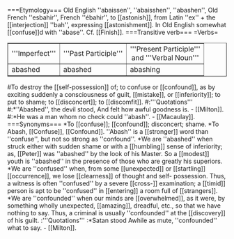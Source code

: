 ===Etymology===
Old English ''abaissen'', ''abaisshen'', ''abashen'', Old French ''esbahir'', French ''ébahir'', to [[astonish]], from Latin ''ex'' + the [[interjection]] ''bah'', expressing [[astonishment]]. In Old English somewhat [[confuse]]d with ''abase''. Cf. [[Finish]].
===Transitive verb===
=Verbs=
<table border = 1>
<tr>
<td align = center>
'''Imperfect'''
<td align = center>
'''Past Participle'''
<td align = center>
'''Present Participle'''<br>
and '''Verbal Noun'''
</tr>
<tr>
<td>abashed </td>
<td>abashed </td>
<td>abashing </td>
</tr>
</table>
#To destroy the [[self-possession]] of; to confuse or [[confound]], as by exciting suddenly a consciousness of guilt, [[mistake]], or [[inferiority]]; to put to shame; to [[disconcert]]; to [[discomfit]].
#:'''Quotations'''
#:*''Abashed'', the devil stood, And felt how awful goodness is. - [[Milton]].
#:*He was a man whom no check could ''abash''. - [[Macaulay]].
===Synonyms===
*To [[confuse]]; [[confound]]; disconcert; shame. 
*To Abash, [[Confuse]], [[Confound]]. ''Abash'' is a [[stronger]] word than ''confuse'', but not so strong as ''confound''. 
*We are ''abashed'' when struck either with sudden shame or with a [[humbling]] sense of inferiority; as, [[Peter]] was ''abashed'' by the look of his Master. So a [[modest]] youth is ''abashed'' in the presence of those who are greatly his superiors. 
*We are ''confused'' when, from some [[unexpected]] or [[startling]] [[occurrence]], we lose [[clearness]] of thought and self- possession. Thus, a witness is often ''confused'' by a severe [[cross-]] examination; a [[timid]] person is apt to be ''confused'' in [[entering]] a room full of [[strangers]].
*We are ''confounded'' when our minds are [[overwhelmed]], as it were, by something wholly unexpected, [[amazing]], dreadful, etc., so that we have nothing to say. Thus, a criminal is usually ''confounded'' at the [[discovery]] of his guilt.
:'''Quotations'''
:*Satan stood Awhile as mute, ''confounded'' what to say. - [[Milton]].